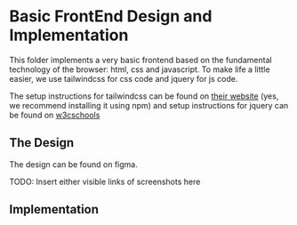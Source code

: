 # Basic FrontEnd Design and Implementation

This folder implements a very basic frontend based on the fundamental
technology of the browser: html, css and javascript. To make life
a little easier, we use tailwindcss for css code and jquery for js code.

The setup instructions for tailwindcss can be found on [their website](https://tailwindcss.com/docs/installation)
(yes, we recommend installing it using npm) and setup instructions for
jquery can be found on [w3cschools](https://www.w3schools.com/jquery/jquery_get_started.asp)

## The Design

The design can be found on figma.

TODO: Insert either visible links of screenshots here

## Implementation
